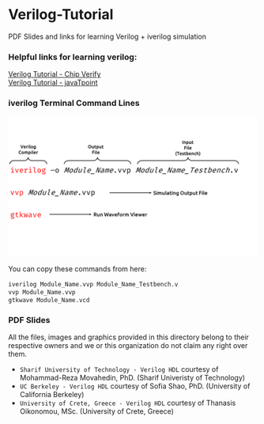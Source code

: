 # Verilog-Tutorial
PDF Slides and links for learning Verilog + iverilog simulation

### Helpful links for learning verilog:

[Verilog Tutorial - Chip Verify](https://www.chipverify.com/verilog/verilog-tutorial)\
[Verilog Tutorial - javaTpoint](https://www.javatpoint.com/verilog)

### iverilog Terminal Command Lines

![Alt text](https://github.com/IUST-Computer-Organization/Verilog-Tutorial/blob/main/iverilog_command_lines_en.png "iverilog command lines")

You can copy these commands from here:
```
iverilog Module_Name.vvp Module_Name_Testbench.v
vvp Module_Name.vvp
gtkwave Module_Name.vcd  
```

### PDF Slides
All the files, images and graphics provided in this directory belong to their respective owners and we or this organization do not claim any right over them.
- `Sharif University of Technology - Verilog HDL` courtesy of Mohammad-Reza Movahedin, PhD. (Sharif Univeristy of Technology)
- `UC Berkeley - Verilog HDL` courtesy of Sofia Shao, PhD. (University of California Berkeley)
- `University of Crete, Greece - Verilog HDL` courtesy of Thanasis Oikonomou, MSc. (University of Crete, Greece)
